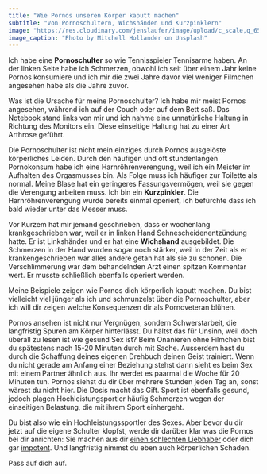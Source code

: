 ```yaml
---
title: "Wie Pornos unseren Körper kaputt machen"
subtitle: "Von Pornoschultern, Wichshänden und Kurzpinklern"
image: "https://res.cloudinary.com/jenslaufer/image/upload/c_scale,q_65,w_800/v1581923084/mitchell-hollander-_zBxc8T-Y1Y-unsplash.jpg"
image_caption: "Photo by Mitchell Hollander on Unsplash"
---
```


Ich habe eine **Pornoschulter** so wie Tennisspieler Tennisarme haben. An der linken Seite
habe ich Schmerzen, obwohl ich seit über einem Jahr keine Pornos konsumiere und ich mir die zwei Jahre davor viel weniger Filmchen angesehen habe als die Jahre zuvor.

Was ist die Ursache für meine Pornoschulter? Ich habe mir meist Pornos angesehen, während ich auf der Couch oder auf dem Bett saß. Das Notebook stand links von mir und ich nahme eine unnatürliche Haltung in Richtung des Monitors ein. Diese einseitige Haltung hat zu einer Art Arthrose geführt.

Die Pornoschulter ist nicht mein einziges durch Pornos ausgelöste körperliches Leiden. Durch den häufigen und oft stundenlangen Pornokonsum habe ich eine Harnröhrenverengung, weil ich ein Meister
im Aufhalten des Orgasmusses bin. Als Folge muss ich häufiger zur Toilette als normal. Meine Blase hat ein geringeres Fassungsvermögen, weil sie gegen die Verengung arbeiten muss. Ich bin ein **Kurzpinkler**. Die Harnröhrenverengung wurde bereits einmal operiert, ich befürchte dass ich bald wieder unter das Messer muss.

Vor Kurzem hat mir jemand geschrieben, dass er wochenlang krankgeschrieben war, weil er in linken Hand Sehnescheidenentzündung hatte. Er ist Linkshänder und er hat eine **Wichshand** ausgebildet. Die Schmerzen in der Hand wurden sogar noch stärker, weil in der Zeit als er krankengeschrieben war alles andere getan hat als sie zu schonen. Die Verschlimmerung war dem behandelnden Arzt einen spitzen Kommentar wert. Er musste schließlich ebenfalls operiert werden.

Meine Beispiele zeigen wie Pornos dich körperlich kaputt machen. Du bist vielleicht viel jünger als ich und schmunzelst über die Pornoschulter, aber ich will dir zeigen welche Konsequenzen dir als Pornoveteran blühen.

Pornos ansehen ist nicht nur Vergnügen, sondern Schwerstarbeit, die langfristig Spuren am Körper hinterlässt. Du hältst das für Unsinn, weil doch überall zu lesen ist wie gesund Sex ist?
Beim Onanieren ohne Filmchen bist du spätestens nach 15-20 Minuten durch mit Sache. Ausserdem hast du durch die Schaffung deines eigenen Drehbuch deinen Geist trainiert.
Wenn du nicht gerade am Anfang einer Beziehung stehst dann sieht es beim Sex mit einem Partner ähnlich aus. Ihr werdet es paarmal die Woche für 20 Minuten tun. Pornos siehst du dir über mehrere Stunden jeden Tag an, sonst wärest du nicht hier. Die Dosis macht das Gift. Sport ist ebenfalls gesund, jedoch plagen Hochleistungsportler häufig Schmerzen wegen der einseitigen Belastung, die mit ihrem Sport einhergeht.

Du bist also wie ein Hochleistungssportler des Sexes. Aber bevor du dir jetzt auf die eigene Schulter klopfst, werde dir darüber klar was
die Pornos bei dir anrichten: Sie machen aus dir [einen schlechten Liebhaber](/blog/warum_dich_pornos_zu_einem_schlechten_liebhaber_machen.html) oder dich gar [impotent](/blog/impotenz_durch_pornos.html). Und langfristig nimmst du eben auch körperlichen Schaden.

Pass auf dich auf.
